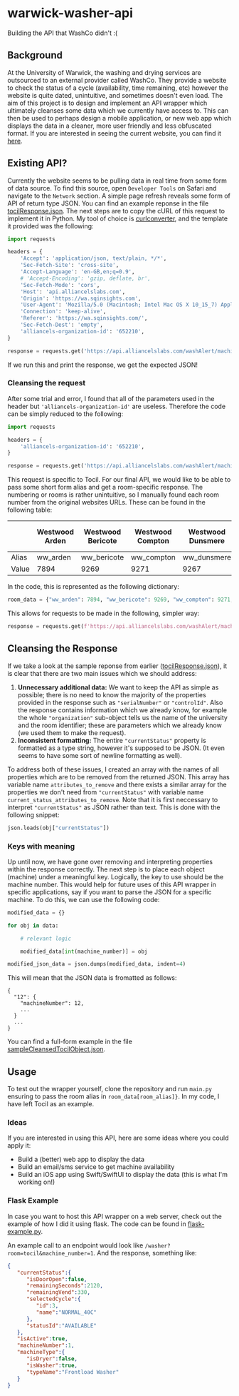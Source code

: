 # warwick-washer-api
Building the API that WashCo didn't :(

## Background
At the University of Warwick, the washing and drying services are outsourced to an external provider called WashCo. They provide a website to check the status of a cycle (availability, time remaining, etc) however the website is quite dated, unintuitive, and sometimes doesn't even load. The aim of this project is to design and implement an API wrapper which ultimately cleanses some data which we currently have access to. This can then be used to perhaps design a mobile application, or new web app which displays the data in a cleaner, more user friendly and less obfuscated format. If you are interested in seeing the current website, you can find it [here](https://www.washpoint.uk/location/university-of-warwick/).

## Existing API?
Currently the website seems to be pulling data in real time from some form of data source. To find this source, open `Developer Tools` on Safari and navigate to the `Network` section. A simple page refresh reveals some form of API of return type JSON. You can find an example reponse in the file [tocilResponse.json](/json/tocilResponse.json). The next steps are to copy the cURL of this request to implement it in Python. My tool of choice is [curlconverter](https://curlconverter.com/python/), and the template it provided was the following:
```python
import requests

headers = {
    'Accept': 'application/json, text/plain, */*',
    'Sec-Fetch-Site': 'cross-site',
    'Accept-Language': 'en-GB,en;q=0.9',
    # 'Accept-Encoding': 'gzip, deflate, br',
    'Sec-Fetch-Mode': 'cors',
    'Host': 'api.alliancelslabs.com',
    'Origin': 'https://wa.sqinsights.com',
    'User-Agent': 'Mozilla/5.0 (Macintosh; Intel Mac OS X 10_15_7) AppleWebKit/605.1.15 (KHTML, like Gecko) Version/17.4.1 Safari/605.1.15',
    'Connection': 'keep-alive',
    'Referer': 'https://wa.sqinsights.com/',
    'Sec-Fetch-Dest': 'empty',
    'alliancels-organization-id': '652210',
}

response = requests.get('https://api.alliancelslabs.com/washAlert/machines/7907', headers=headers)
```
If we run this and print the response, we get the expected JSON!

### Cleansing the request
After some trial and error, I found that all of the parameters used in the header but `'alliancels-organization-id'` are useless. Therefore the code can be simply reduced to the following:
```python
import requests

headers = {
    'alliancels-organization-id': '652210',
}

response = requests.get('https://api.alliancelslabs.com/washAlert/machines/7907', headers=headers)
```

This request is specific to Tocil. For our final API, we would like to be able to pass some short form alias and get a room-specific response. The numbering or rooms is rather unintuitive, so I manually found each room number from the original websites URLs. These can be found in the following table:

|                        | Westwood Arden | Westwood Bericote | Westwood Compton | Westwood Dunsmere | Westwood Emscote | Westwood Feldon | Westwood Gosford | Westwood Hampton | Westwood Kinghtcote | Westwood Loxley | Arthur Vick 1 | Arthur Vick 2 | Arthur Vick 3 | Benefactors 1 | Benefactors 2 | Bluebell 1 | Bluebell 2 | Bluebell 3 | Bluebell 4 | Claycroft 1 | Claycroft 2 | Claycroft 3 | Cryfield Village | Heronbank East | Heronbank West | International House | Jack Martin 3 | Lakeside 1 | Lakeside 4 | Sherbourne 1 | Sherbourne 5 | Sherbourne 7 | Tocil |
|------------------------|----------------|-------------------|------------------|-------------------|------------------|-----------------|------------------|------------------|---------------------|-----------------|---------------|---------------|---------------|---------------|---------------|------------|------------|------------|------------|-------------|-------------|-------------|-----------------|----------------|----------------|---------------------|---------------|------------|------------|--------------|--------------|--------------|-------|
| Alias                  | ww_arden       | ww_bericote       | ww_compton       | ww_dunsmere       | ww_emscote       | ww_feldon       | ww_gosford       | ww_hampton       | ww_kinghtcote       | ww_loxley       | av_1          | av_2          | av_3          | bf_1          | bf_2          | bb_1       | bb_2       | bb_3       | bb_4       | cc_1        | cc_2        | cc_3        | cryfield          | hb_east        | hb_west        | int_house           | jm_3          | ls_1       | ls_4       | sb_1         | sb_5         | sb_7         | tocil |
| Value                  | 7894           | 9269              | 9271             | 9267              | 9268             | 7896            | 9270             | 9276             | 9275                | 9273            | 9274          | 9272          | 9354          | 7900          | 7901          | 7903       | 9373       | 7904       | 7905       | 7908        | 7895        | 9353        | 9351             | 7899           | 9352           | 7902                | 7906          | 7897       | 7898       | 5982         | 5981         | 5983         | 7907  |

In the code, this is represented as the following dictionary:
```python
room_data = {"ww_arden": 7894, "ww_bericote": 9269, "ww_compton": 9271, "ww_dunsmere": 9267, "ww_emscote": 9268, "ww_feldon": 7896, "ww_gosford": 9270, "ww_hampton": 9276, "ww_kinghtcote": 9275, "ww_loxley": 9273, "av_1": 9274, "av_2": 9272, "av_3": 9354, "bf_1": 7900, "bf_2": 7901, "bb_1": 7903, "bb_2": 9373, "bb_3": 7904, "bb_4": 7905, "cc_1": 7908, "cc_2": 7895, "cc_3": 9353, "cryfield": 9351, "hb_east": 7899, "hb_west": 9352, "int_house": 7902, "jm_3": 7906, "ls_1": 7897, "ls_4": 7898, "sb_1": 5982, "sb_5": 5981, "sb_7": 5983, "tocil": 7907}
```
This allows for requests to be made in the following, simpler way:
```python
response = requests.get(f'https://api.alliancelslabs.com/washAlert/machines/{room_data[key]}', headers=headers)
```

## Cleansing the Response
If we take a look at the sample reponse from earlier ([tocilResponse.json](/json/tocilResponse.json)), it is clear that there are two main issues which we should address:
1. __Unnecessary additional data:__ We want to keep the API as simple as possible; there is no need to know the majority of the properties provided in the response such as `"serialNumber"` or `"controlId"`. Also the response contains information which we already know, for example the whole `"organization"` sub-object tells us the name of the university and the room identifier; these are parameters which we already know (we used them to make the request).
2. __Inconsistent formatting:__ The entire `"currentStatus"` property is formatted as a type string, however it's supposed to be JSON. (It even seems to have some sort of newline formatting as well).

To address both of these issues, I created an array with the names of all properties which are to be removed from the returned JSON. This array has variable name `attributes_to_remove` and there exists a similar array for the properties we don't need from `"currentStatus"` with variable name `current_status_attributes_to_remove`. Note that it is first neccessary to interpret `"currentStatus"` as JSON rather than text. This is done with the following snippet:
```python
json.loads(obj["currentStatus"])
```

### Keys with meaning
Up until now, we have gone over removing and interpreting properties within the response correctly. The next step is to place each object (machine) under a meaningful key. Logically, the key to use should be the machine number. This would help for future uses of this API wrapper in specific applications, say if you want to parse the JSON for a specific machine. To do this, we can use the following code:
```python
modified_data = {}

for obj in data:

    # relevant logic

    modified_data[int(machine_number)] = obj

modified_json_data = json.dumps(modified_data, indent=4)
```

This will mean that the JSON data is fromatted as follows:
```
{
  "12": {
    "machineNumber": 12,
    ...
  }
  ...
}
```
You can find a full-form example in the file [sampleCleansedTocilObject.json](/json/sampleCleansedTocilObject.json).

## Usage
To test out the wrapper yourself, clone the repository and run `main.py` ensuring to pass the room alias in `room_data[room_alias]}`. In my code, I have left Tocil as an example.

### Ideas
If you are interested in using this API, here are some ideas where you could apply it:
- Build a (better) web app to display the data
- Build an email/sms service to get machine availability
- Build an iOS app using Swift/SwiftUI to display the data (this is what I'm working on!)

### Flask Example
In case you want to host this API wrapper on a web server, check out the example of how I did it using flask. The code can be found in [flask-example.py](/flask-example.py).

An example call to an endpoint would look like `/washer?room=tocil&machine_number=1`. And the response, something like:
```JSON
{
   "currentStatus":{
      "isDoorOpen":false,
      "remainingSeconds":2120,
      "remainingVend":330,
      "selectedCycle":{
         "id":3,
         "name":"NORMAL_40C"
      },
      "statusId":"AVAILABLE"
   },
   "isActive":true,
   "machineNumber":1,
   "machineType":{
      "isDryer":false,
      "isWasher":true,
      "typeName":"Frontload Washer"
   }
}
```
